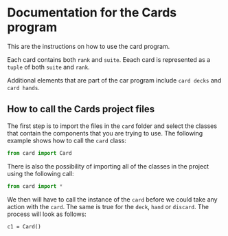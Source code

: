 # Documentation for the Cards program

This are the instructions on how to use the card program.

Each card contains both `rank` and `suite`.
Eeach card is represented as a `tuple` of both `suite` and `rank`.

Additional elements that are part of the car program include `card decks` and `card hands`.

## How to call the Cards project files

The first step is to import the files in the `card` folder and select the classes that contain the components that you are trying to use. The following example shows how to call the `card` class:

```python
from card import Card
```

There is also the possibility of importing all of the classes in the project using the following call:

```python
from card import *
```

We then will have to call the instance of the `card` before we could take any action with the `card`. The same is true for the `deck`, `hand` or `discard`. The process will look as follows:

```
c1 = Card()
```